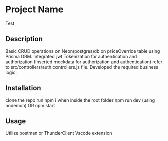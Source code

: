 # Project Name

Test

## Description

Basic CRUD operations on Neon(postgres)db on priceOverride table using Prisma ORM.
Integrated jwt Tokenization for authentication and authorization (Inserted mockdata for authorization and authentication) refer to src/controllers/auth.controllers.js file.
Developed the required business logic.

## Installation

clone the repo
run npm i when inside the root folder
npm run dev (using nodemon)
OR
npm start

## Usage

Utilize postman or ThunderClient Vscode extension
